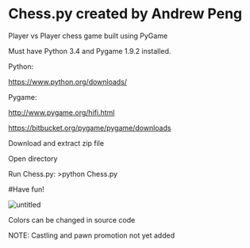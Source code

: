 # Chess.py created by Andrew Peng
Player vs Player chess game built using PyGame 

Must have Python 3.4 and Pygame 1.9.2 installed.

Python:

https://www.python.org/downloads/

Pygame:

http://www.pygame.org/hifi.html

https://bitbucket.org/pygame/pygame/downloads

Download and extract zip file

Open directory

Run Chess.py: >python Chess.py

#Have fun! 

![untitled](https://cloud.githubusercontent.com/assets/16567296/12214857/8f11caf2-b659-11e5-8957-93ceaa0885a5.png)

Colors can be changed in source code

NOTE: Castling and pawn promotion not yet added
